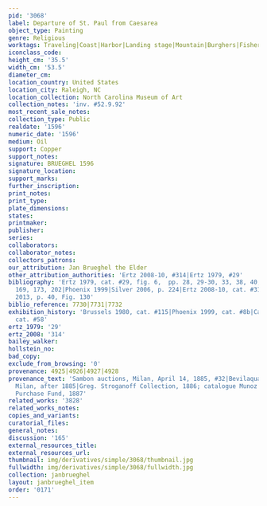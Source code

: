 ```yaml
---
pid: '3068'
label: Departure of St. Paul from Caesarea
object_type: Painting
genre: Religious
worktags: Traveling|Coast|Harbor|Landing stage|Mountain|Burghers|Fishermen|New Testament|Saint|Boat
iconclass_code:
height_cm: '35.5'
width_cm: '53.5'
diameter_cm:
location_country: United States
location_city: Raleigh, NC
location_collection: North Carolina Museum of Art
collection_notes: 'inv. #52.9.92'
most_recent_sale_notes:
collection_type: Public
realdate: '1596'
numeric_date: '1596'
medium: Oil
support: Copper
support_notes:
signature: BRUEGHEL 1596
signature_location:
support_marks:
further_inscription:
print_notes:
print_type:
plate_dimensions:
states:
printmaker:
publisher:
series:
collaborators:
collaborator_notes:
collectors_patrons:
our_attribution: Jan Brueghel the Elder
other_attribution_authorities: 'Ertz 2008-10, #314|Ertz 1979, #29'
bibliography: 'Ertz 1979, cat. #29, fig. 6,  pp. 28, 29-30, 33, 38, 40, 78, 92, 93,
  169, 173, 202|Phoenix 1999|Silver 2006, p. 224|Ertz 2008-10, cat. #314|Ruby in Munich
  2013, p. 40, Fig. 130'
biblio_reference: 7730|7731|7732
exhibition_history: 'Brussels 1980, cat. #115|Phoenix 1999, cat. #8b|Cassel 2015,
  cat. #58'
ertz_1979: '29'
ertz_2008: '314'
bailey_walker:
hollstein_no:
bad_copy:
exclude_from_browsing: '0'
provenance: 4925|4926|4927|4928
provenance_text: 'Sambon auctions, Milan, April 14, 1885, #32|Bevilaqua Collection,
  Milan, after 1885|Greg. Stroganoff Collection, 1886; catalogue Munoz 1911 pl. 49|State
  Purchase Fund, 1887'
related_works: '3828'
related_works_notes:
copies_and_variants:
curatorial_files:
general_notes:
discussion: '165'
external_resources_title:
external_resources_url:
thumbnail: img/derivatives/simple/3068/thumbnail.jpg
fullwidth: img/derivatives/simple/3068/fullwidth.jpg
collection: janbrueghel
layout: janbrueghel_item
order: '0171'
---
```

